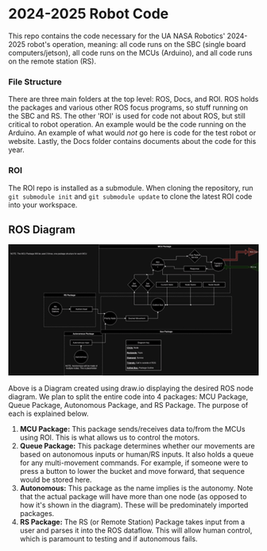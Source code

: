 # 2024-2025 Robot Code
This repo contains the code necessary for the UA NASA Robotics' 2024-2025 robot's operation, meaning: all code runs on the SBC (single board computers/jetson), all code runs on the MCUs (Arduino), and all code runs on the remote station (RS).

### File Structure
There are three main folders at the top level: ROS, Docs, and ROI. ROS holds the packages and various other ROS focus programs, so stuff running on the SBC and RS. The other 'ROI' is used for code not about ROS, but still critical to robot operation. An example would be the code running on the Arduino. An example of what would *not* go here is code for the test robot or website. Lastly, the Docs folder contains documents about the code for this year.

### ROI
The ROI repo is installed as a submodule. When cloning the repository, run `git submodule init` and `git submodule update` to clone the latest ROI code into your workspace.

## ROS Diagram

![Image Didn't Load :(](./Docs/ROS_Flowchart.png "ROS Diagram")

Above is a Diagram created using draw.io displaying the desired ROS node diagram. We plan to split the entire code into 4 packages: MCU Package, Queue Package, Autonomous Package, and RS Package. The purpose of each is explained below.
1. **MCU Package:** This package sends/receives data to/from the MCUs using ROI. This is what allows us to control the motors.
2. **Queue Package:** This package determines whether our movements are based on autonomous inputs or human/RS inputs. It also holds a queue for any multi-movement commands. For example, if someone were to press a button to lower the bucket and move forward, that sequence would be stored here.
3. **Autonomous:** This package as the name implies is the autonomy. Note that the actual package will have more than one node (as opposed to how it's shown in the diagram). These will be predominately imported packages.
4. **RS Package:** The RS (or Remote Station) Package takes input from a user and parses it into the ROS dataflow. This will allow human control, which is paramount to testing and if autonomous fails.
